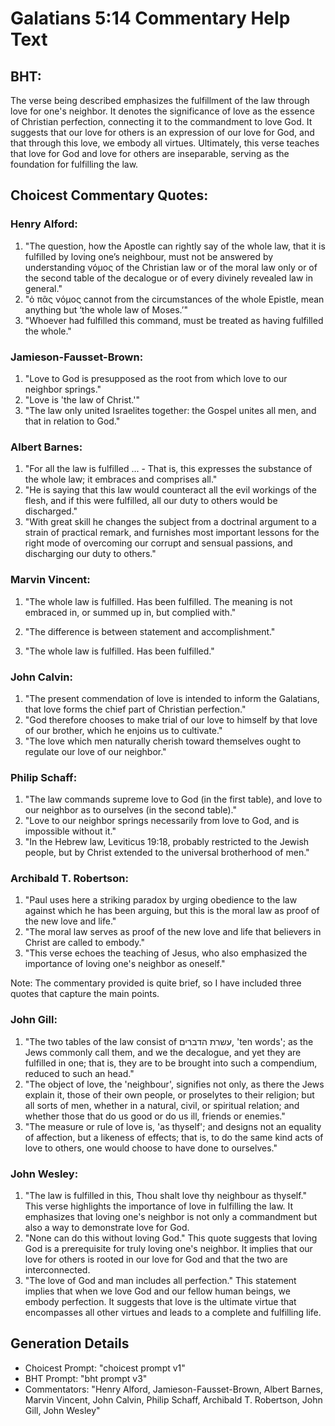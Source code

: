 # Galatians 5:14 Commentary Help Text

## BHT:
The verse being described emphasizes the fulfillment of the law through love for one's neighbor. It denotes the significance of love as the essence of Christian perfection, connecting it to the commandment to love God. It suggests that our love for others is an expression of our love for God, and that through this love, we embody all virtues. Ultimately, this verse teaches that love for God and love for others are inseparable, serving as the foundation for fulfilling the law.

## Choicest Commentary Quotes:
### Henry Alford:
1. "The question, how the Apostle can rightly say of the whole law, that it is fulfilled by loving one’s neighbour, must not be answered by understanding νόμος of the Christian law or of the moral law only or of the second table of the decalogue or of every divinely revealed law in general."
2. "ὁ πᾶς νόμος cannot from the circumstances of the whole Epistle, mean anything but ‘the whole law of Moses.’"
3. "Whoever had fulfilled this command, must be treated as having fulfilled the whole."

### Jamieson-Fausset-Brown:
1. "Love to God is presupposed as the root from which love to our neighbor springs."
2. "Love is 'the law of Christ.'"
3. "The law only united Israelites together: the Gospel unites all men, and that in relation to God."

### Albert Barnes:
1. "For all the law is fulfilled ... - That is, this expresses the substance of the whole law; it embraces and comprises all."
2. "He is saying that this law would counteract all the evil workings of the flesh, and if this were fulfilled, all our duty to others would be discharged."
3. "With great skill he changes the subject from a doctrinal argument to a strain of practical remark, and furnishes most important lessons for the right mode of overcoming our corrupt and sensual passions, and discharging our duty to others."

### Marvin Vincent:
1. "The whole law is fulfilled. Has been fulfilled. The meaning is not embraced in, or summed up in, but complied with." 

2. "The difference is between statement and accomplishment." 

3. "The whole law is fulfilled. Has been fulfilled."

### John Calvin:
1. "The present commendation of love is intended to inform the Galatians, that love forms the chief part of Christian perfection."
2. "God therefore chooses to make trial of our love to himself by that love of our brother, which he enjoins us to cultivate."
3. "The love which men naturally cherish toward themselves ought to regulate our love of our neighbor."

### Philip Schaff:
1. "The law commands supreme love to God (in the first table), and love to our neighbor as to ourselves (in the second table)." 
2. "Love to our neighbor springs necessarily from love to God, and is impossible without it." 
3. "In the Hebrew law, Leviticus 19:18, probably restricted to the Jewish people, but by Christ extended to the universal brotherhood of men."

### Archibald T. Robertson:
1. "Paul uses here a striking paradox by urging obedience to the law against which he has been arguing, but this is the moral law as proof of the new love and life."
2. "The moral law serves as proof of the new love and life that believers in Christ are called to embody."
3. "This verse echoes the teaching of Jesus, who also emphasized the importance of loving one's neighbor as oneself."

Note: The commentary provided is quite brief, so I have included three quotes that capture the main points.

### John Gill:
1. "The two tables of the law consist of עשרת הדברים, 'ten words'; as the Jews commonly call them, and we the decalogue, and yet they are fulfilled in one; that is, they are to be brought into such a compendium, reduced to such an head."
2. "The object of love, the 'neighbour', signifies not only, as there the Jews explain it, those of their own people, or proselytes to their religion; but all sorts of men, whether in a natural, civil, or spiritual relation; and whether those that do us good or do us ill, friends or enemies."
3. "The measure or rule of love is, 'as thyself'; and designs not an equality of affection, but a likeness of effects; that is, to do the same kind acts of love to others, one would choose to have done to ourselves."

### John Wesley:
1. "The law is fulfilled in this, Thou shalt love thy neighbour as thyself." This verse highlights the importance of love in fulfilling the law. It emphasizes that loving one's neighbor is not only a commandment but also a way to demonstrate love for God.
2. "None can do this without loving God." This quote suggests that loving God is a prerequisite for truly loving one's neighbor. It implies that our love for others is rooted in our love for God and that the two are interconnected.
3. "The love of God and man includes all perfection." This statement implies that when we love God and our fellow human beings, we embody perfection. It suggests that love is the ultimate virtue that encompasses all other virtues and leads to a complete and fulfilling life.


## Generation Details
- Choicest Prompt: "choicest prompt v1"
- BHT Prompt: "bht prompt v3"
- Commentators: "Henry Alford, Jamieson-Fausset-Brown, Albert Barnes, Marvin Vincent, John Calvin, Philip Schaff, Archibald T. Robertson, John Gill, John Wesley"
